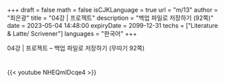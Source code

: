 +++
draft = false
math = false
isCJKLanguage = true
url = "m/13"
author = "최은광"
title = "04강 | 프로젝트"
description = "백업 파일로 저장하기 (92쪽)"
date = 2023-05-04 14:48:00
expiryDate = 2099-12-31
techs = ["Literature & Latte/ Scrivener"]
languages = "한국어"
+++

04강 | 프로젝트 – 백업 파일로 저장하기 (무따기 92쪽)

<!--more--> 

#

{{< youtube NHEQmIDcqe4 >}}

#